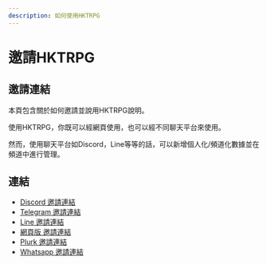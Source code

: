 ```yaml
---
description: 如何使用HKTRPG
---
```


# 邀請HKTRPG

## 邀請連結

本頁包含關於如何邀請並說用HKTRPG說明。&#x20;

使用HKTRPG，你既可以經網頁使用，也可以經不同聊天平台來使用。

然而，使用聊天平台如Discord，Line等等的話，可以新增個人化/頻道化數據並在頻道中進行管理。

## 連結

* [Discord 邀請連結](http://bit.ly/HKTRPG\_DISCORD\_)
* [Telegram 邀請連結](http://t.me/hktrpg\_bot)
* [Line 邀請連結](http://bit.ly/HKTRPG\_LINE)
* [網頁版 邀請連結](https://rollbot.hktrpg.com)
* [Plurk 邀請連結](https://www.plurk.com/HKTRPG)
* [Whatsapp 邀請連結](https://api.whatsapp.com/send?phone=85246415497)
